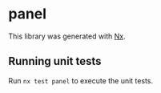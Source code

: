 # panel

This library was generated with [Nx](https://nx.dev).

## Running unit tests

Run `nx test panel` to execute the unit tests.
